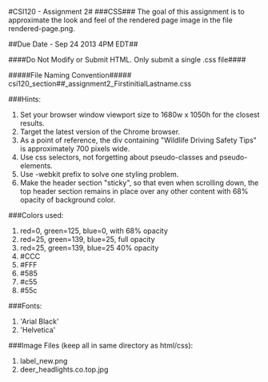 #CSI120 - Assignment 2#
###CSS###
The goal of this assignment is to approximate the look and feel of the rendered page image in the file rendered-page.png.

##Due Date - Sep 24 2013 4PM EDT##

####Do Not Modify or Submit HTML. Only submit a single .css file####

#####File Naming Convention#####
csi120_section##_assignment2_FirstinitialLastname.css

###Hints:

1. Set your browser window viewport size to 1680w x 1050h for the closest results.
2. Target the latest version of the Chrome browser.
3. As a point of reference, the div containing "Wildlife Driving Safety Tips" is approximately 700 pixels wide.
4. Use css selectors, not forgetting about pseudo-classes and pseudo-elements.
5. Use -webkit prefix to solve one styling problem.
6. Make the header section "sticky", so that even when scrolling down, the top header section remains in place over any other content with 68% opacity of background color.

###Colors used:

1. red=0, green=125, blue=0, with 68% opacity
2. red=25, green=139, blue=25, full opacity
3. red=25, green=139, blue=25 40% opacity
4. #CCC
5. #FFF
6. #585
7. #c55
8. #55c

###Fonts:

1. 'Arial Black'
2. 'Helvetica'

 
###Image Files (keep all in same directory as html/css):
1. label_new.png
2. deer_headlights.co.top.jpg
